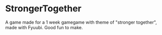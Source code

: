 # StrongerTogether
A game made for a 1 week gamegame with theme of "stronger together", made with Fyuubi. Good fun to make.
